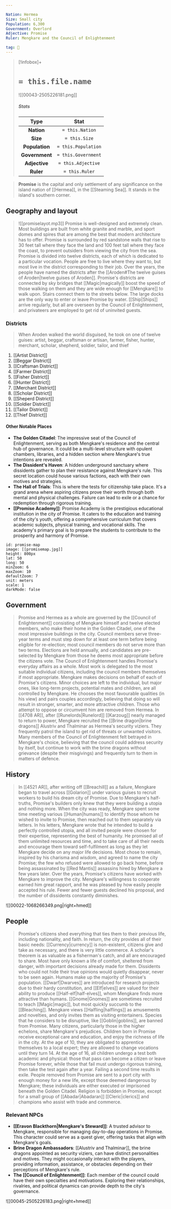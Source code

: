 ```yaml
---

Nation: Hermea
Size: Small city
Population: 6,300
Government: Overlord
Adjective: Promise
Ruler: Mengkare and the Council of Enlightenment

tag: 🌃
---
```


> [!infobox]+
> #  `= this.file.name`
> ![[00043-2505226181.png]] 
> ##### Stats
> Type | Stat |
> :---:|:---:|
> **Nation** | `= this.Nation` |
> **Size** | `= this.Size` |
> **Population** | `= this.Population` |
> **Government** | `= this.Government` |
> **Adjective** | `= this.Adjective` |
> **Ruler** | `= this.Ruler` |


> **Promise** is the capital and only settlement of any significance on the island nation of [[Hermea]], in the [[Steaming Sea]]. It stands in the island's southern corner.



## Geography and layout

> ![[promiselayot.mp3]]
> Promise is well-designed and extremely clean. Most buildings are built from white granite and marble, and sport domes and spires that are among the best that modern architecture has to offer. Promise is surrounded by red sandstone walls that rise to 30 feet tall where they face the land and 100 feet tall where they face the coast, to prevent outsiders from viewing the city from the sea.
> Promise is divided into twelve districts, each of which is dedicated to a particular vocation. People are free to live where they want to, but most live in the district corresponding to their job. Over the years, the people have named the districts after the [[Aroden#The twelve guises of Aroden|twelve guises of Aroden]]. Promise's districts are connected by sky bridges that [[Magic|magically]] boost the speed of those walking on them and they are wide enough for [[Mengkare]] to walk upon. Stairs connect them to the streets below.
> The large docks are the only way to enter or leave Promise by water. [[Ship|Ships]] arrive regularly, but all are overseen by the Council of Enlightenment, and privateers are employed to get rid of uninvited guests.

### Districts

>  When Aroden walked the world disguised, he took on one of twelve guises: artist, beggar, craftsman or artisan, farmer, fisher, hunter, merchant, scholar, shepherd, soldier, tailor, and thief

1. [[Artist District]]
2. [[Beggar District]]
3. [[Craftsman District]]
4. [[Farmer District]]
5. [[Fisher District]]
6. [[Hunter District]]
7. [[Merchant District]]
8. [[Scholar District]]
9. [[Sheperd District]]
10. [[Soldier District]]
11. [[Tailor District]]
12. [[Thief District]]

#### Other Notable Places

-   **The Golden Citadel**: The impressive seat of the Council of Enlightenment, serving as both Mengkare's residence and the central hub of governance. It could be a multi-level structure with opulent chambers, libraries, and a hidden section where Mengkare's true intentions are revealed.
-   **The Dissident's Haven**: A hidden underground sanctuary where dissidents gather to plan their resistance against Mengkare's rule. This secret location could house various factions, each with their own motives and strategies.
-   **The Hall of Trials**: This is where the tests for citizenship take place. It's a grand arena where aspiring citizens prove their worth through both mental and physical challenges. Failure can lead to exile or a chance for redemption through rigorous training.
-  **[[Promise Academy]]**: Promise Academy is the prestigious educational institution in the city of Promise. It caters to the education and training of the city's youth, offering a comprehensive curriculum that covers academic subjects, physical training, and vocational skills. The academy's primary goal is to prepare the students to contribute to the prosperity and harmony of Promise.

```leaflet
id: promise-map
image: [[promisemap.jpg]]
height: 800px
lat: 50
long: 50
minZoom: 6
maxZoom: 10
defaultZoom: 7
unit: meters
scale: 1
darkMode: false

```

## Government

> Promise and Hermea as a whole are governed by the [[Council of Enlightenment]] consisting of Mengkare himself and twelve elected members, who make their home in the Golden Citadel, one of the most impressive buildings in the city. Council members serve three-year terms and must step down for at least one term before being eligible for re-election; most council members do not serve more than two terms. Elections are held annually, and candidates are pre-selected by Mengkare from those he deems most appropriate before the citizens vote.
> The Council of Enlightenment handles Promise's everyday affairs as a whole. Most work is delegated to the most suitable individual citizens, including the council members themselves if most appropriate.
> Mengkare makes decisions on behalf of each of Promise's citizens. Minor choices are left to the individual, but major ones, like long-term projects, potential mates and children, are all controlled by Mengkare. He chooses the most favourable qualities (in his view) and pairs couples accordingly, believing that doing so will result in stronger, smarter, and more attractive children. Those who attempt to oppose or circumvent him are removed from Hermea.
> In [[4708 AR]], after [[Runelords|Runelord]] [[Karzoug]] nearly managed to return to power, Mengkare recruited the [[Brine dragon|brine dragons]] Alustriv and Thalminar as Hermea's security viziers. They frequently patrol the island to get rid of threats or unwanted visitors. Many members of the Council of Enlightenment felt betrayed in Mengkare's choice, believing that the council could address security by itself, but continue to work with the brine dragons without grievance (despite their misgivings) and frequently turn to them in matters of defence.


## History

> In [[4521 AR]], after writing off [[Breachill]] as a failure, Mengkare began to travel across [[Golarion]] under various guises to recruit workers to build his dream city of Promise. Due to Mengkare's half-truths, Promise's builders only knew that they were building a utopia and nothing more. When the city was ready, Mengkare spent some time meeting various [[Human|humans]] to identify those whom he wished to invite to Promise, then reached out to them separately via letters.
> In his letters, Mengkare wrote that he intended to build a perfectly controlled utopia, and all invited people were chosen for their expertise, representing the best of humanity. He promised all of them unlimited resources and time, and to take care of all their needs and encourage them toward self-fulfilment as long as they let Mengkare decide on any major life decisions. Most chose to remain, inspired by his charisma and wisdom, and agreed to name the city Promise; the few who refused were allowed to go back home, before being assassinated by [[Red Mantis]] assassins hired by Mengkare a few years later.
> Over the years, Promise's citizens have worked with Mengkare to improve the city. Mengkare's willingness to cooperate earned him great rapport, and he was pleased by how easily people accepted his rule. Fewer and fewer guests declined his proposal, and the number of dissidents constantly diminishes.


![[00022-1068266349.png|right+hmed]]
## People

> Promise's citizens shed everything that ties them to their previous life, including nationality, and faith. In return, the city provides all of their basic needs: [[Currency|currency]] is non-existent, citizens give and take as necessary, and there is very little commerce. A scholar's theorem is as valuable as a fisherman's catch, and all are encouraged to share. Most have only known a life of comfort, sheltered from danger, with important decisions already made for them. Dissidents who could not hide their true opinions would quietly disappear, never to be seen again.
> Humans make up the majority of Promise's population. [[Dwarf|Dwarves]] are introduced for research projects due to their hardy constitution, and [[Elf|elves]] are valued for their ability to produce [[Half-elf|half-elves]], whom Mengkare finds more attractive than humans. [[Gnome|Gnomes]] are sometimes recruited to teach [[Magic|magic]], but most quickly succumb to the [[Bleaching]]. Mengkare views [[Halfling|halflings]] as amusements and novelties, and only invites them as visiting entertainers. Species that he considers to be disruptive, like [[Goblin|goblins]], are banned from Promise. Many citizens, particularly those in the higher echelons, share Mengkare's prejudices.
> Children born in Promise receive exceptional care and education, and enjoy the richness of life in the city. At the age of 10, they are obligated to apprentice themselves to a local expert; they are allowed to change vocations until they turn 14. At the age of 16, all children undergo a test both academic and physical: those that pass can become a citizen or leave Promise forever, while those that fail must undergo rigorous training, then take the test again after a year. Failing a second time results in exile. People removed from Promise are sent to a port city with enough money for a new life, except those deemed dangerous by Mengkare; these individuals are either executed or imprisoned beneath the Golden Citadel.
> Religion is forbidden in Promise, except for a small group of [[Abadar|Abadaran]] [[Cleric|clerics]] and champions who assist with trade and commerce.

### Relevant NPCs

-   **[[Eravon Blackthorn|Mengkare's Steward]]**: A trusted advisor to Mengkare, responsible for managing day-to-day operations in Promise. This character could serve as a quest giver, offering tasks that align with Mengkare's goals.
-   **Brine Dragon Ambassadors**: [[Alustriv and Thalminar]], the brine dragons appointed as security viziers, can have distinct personalities and motives. They might occasionally interact with the players, providing information, assistance, or obstacles depending on their perceptions of Mengkare's rule.
- **The [[Council of Enlightenment]]**: Each member of the council could have their own specialties and motivations. Exploring their relationships, rivalries, and political dynamics can provide depth to the city's governance.

![[00045-2505226183.png|right+hmed]]








